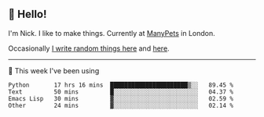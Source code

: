## 👋 Hello! 

I'm Nick. I like to make things. Currently at [ManyPets](https://manypets.com) in London.

Occasionally [I write random things here](https://nicksnell.com) and [here](https://twitter.com/nicksnell).

-------

🚀 This week I've been using

<!--START_SECTION:waka-->

```text
Python       17 hrs 16 mins  ██████████████████████▒░░   89.45 %
Text         50 mins         █░░░░░░░░░░░░░░░░░░░░░░░░   04.37 %
Emacs Lisp   30 mins         ▓░░░░░░░░░░░░░░░░░░░░░░░░   02.59 %
Other        24 mins         ▓░░░░░░░░░░░░░░░░░░░░░░░░   02.14 %
```

<!--END_SECTION:waka-->
